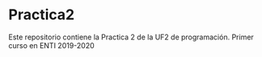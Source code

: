 # Practica2
Este repositorio contiene la Practica 2 de la UF2 de programación. Primer curso en ENTI 2019-2020

